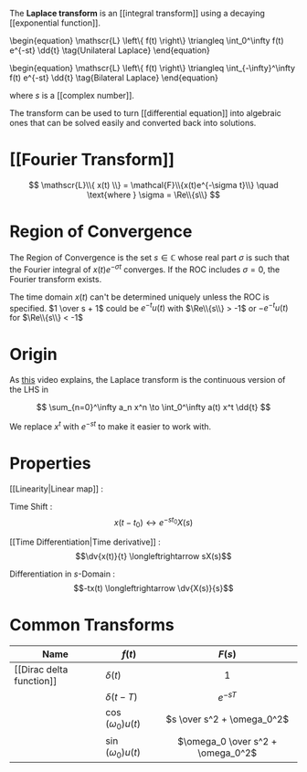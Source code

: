 The **Laplace transform** is an [[integral transform]] using a decaying [[exponential function]]. 

\begin{equation}
\mathscr{L} \left\\{ f(t) \right\\} \triangleq \int_0^\infty f(t) e^{-st} \dd{t} \tag{Unilateral Laplace}
\end{equation}

\begin{equation}
\mathscr{L} \left\\{ f(t) \right\\} \triangleq \int_{-\infty}^\infty f(t) e^{-st} \dd{t} \tag{Bilateral Laplace}
\end{equation}

where $s$ is a [[complex number]]. 

The transform can be used to turn [[differential equation]] into algebraic ones that can be solved easily and converted back into solutions.

# [[Fourier Transform]]

$$
\mathscr{L}\\{ x(t) \\} = \mathcal{F}\\{x(t)e^{-\sigma t}\\} \quad \text{where } \sigma = \Re\\{s\\}
$$

# Region of Convergence

The Region of Convergence is the set $s \in \mathbb{C}$ whose real part $\sigma$ is such that the Fourier integral of $x(t)e^{-\sigma t}$ converges. If the ROC includes $\sigma=0$, the Fourier transform exists.

The time domain $x(t)$ can't be determined uniquely unless the ROC is specified. $1 \over s + 1$ could be $e^{-t}u(t)$ with $\Re\\{s\\} > -1$ or $-e^{-t}u(t)$ for $\Re\\{s\\} < -1$


# Origin

As [this](https://www.youtube.com/watch?v=hqOboV2jgVo) video explains, the Laplace transform is the continuous version of the LHS in

$$
\sum_{n=0}^\infty a_n x^n \to \int_0^\infty a(t) x^t \dd{t}
$$

We replace $x^t$ with $e^{-st}$ to make it easier to work with.

# Properties

[[Linearity|Linear map]]
: 

Time Shift
: $$x(t-t_0) \leftrightarrow e^{-st_0}X(s)$$

[[Time Differentiation|Time derivative]]
: $$\dv{x(t)}{t} \longleftrightarrow sX(s)$$

Differentiation in $s$-Domain
: $$-tx(t) \longleftrightarrow \dv{X(s)}{s}$$

# Common Transforms

|Name|$f(t)$|$F(s)$|
|----|------|:------:|
|[[Dirac delta function]]|$\delta(t)$|$1$|
||$\delta(t-T)$|$e^{-sT}$|
||$\cos(\omega_0)u(t)$|$s \over s^2 + \omega_0^2$||
||$\sin(\omega_0)u(t)$|$\omega_0 \over s^2 + \omega_0^2$||